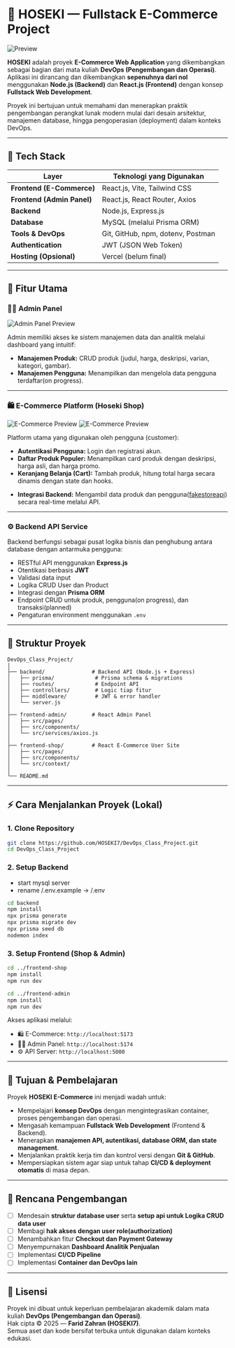 # 🛒 HOSEKI — Fullstack E-Commerce Project

![Preview](./assets/Homepage.png)

**HOSEKI** adalah proyek **E-Commerce Web Application** yang dikembangkan sebagai bagian dari mata kuliah **DevOps (Pengembangan dan Operasi)**.  
Aplikasi ini dirancang dan dikembangkan **sepenuhnya dari nol** menggunakan **Node.js (Backend)** dan **React.js (Frontend)** dengan konsep **Fullstack Web Development**.

Proyek ini bertujuan untuk memahami dan menerapkan praktik pengembangan perangkat lunak modern mulai dari desain arsitektur, manajemen database, hingga pengoperasian (deployment) dalam konteks DevOps.

---

## 🚀 Tech Stack

| Layer                      | Teknologi yang Digunakan          |
| -------------------------- | --------------------------------- |
| **Frontend (E-Commerce)**  | React.js, Vite, Tailwind CSS      |
| **Frontend (Admin Panel)** | React.js, React Router, Axios     |
| **Backend**                | Node.js, Express.js               |
| **Database**               | MySQL (melalui Prisma ORM)        |
| **Tools & DevOps**         | Git, GitHub, npm, dotenv, Postman |
| **Authentication**         | JWT (JSON Web Token)              |
| **Hosting (Opsional)**     | Vercel (belum final)              |

---

## 🧩 Fitur Utama

### 🧑‍💻 **Admin Panel**

![Admin Panel Preview](./assets/Admin.png)

Admin memiliki akses ke sistem manajemen data dan analitik melalui dashboard yang intuitif:

- **Manajemen Produk:** CRUD produk (judul, harga, deskripsi, varian, kategori, gambar).
- **Manajemen Pengguna:** Menampilkan dan mengelola data pengguna terdaftar(on progress).
  <!-- - **Manajemen Transaksi & Laporan:** Melihat riwayat transaksi dan data penjualan. -->
  <!-- - **Dark/Light Mode:** Tampilan fleksibel dan modern. -->

---

### 🛍️ **E-Commerce Platform (Hoseki Shop)**

![E-Commerce Preview](./assets/Login.png)
![E-Commerce Preview](./assets/Products.png)

Platform utama yang digunakan oleh pengguna (customer):

- **Autentikasi Pengguna:** Login dan registrasi akun.
- **Daftar Produk Populer:** Menampilkan card produk dengan deskripsi, harga asli, dan harga promo.
- **Keranjang Belanja (Cart):** Tambah produk, hitung total harga secara dinamis dengan state dan hooks.
<!-- - **Antarmuka Responsif:** Desain bersih dan mudah digunakan di desktop maupun mobile. -->
- **Integrasi Backend:** Mengambil data produk dan pengguna([fakestoreapi](https://fakestoreapi.com/users)) secara real-time melalui API.

---

### ⚙️ **Backend API Service**

Backend berfungsi sebagai pusat logika bisnis dan penghubung antara database dengan antarmuka pengguna:

- RESTful API menggunakan **Express.js**
- Otentikasi berbasis **JWT**
- Validasi data input
- Logika CRUD User dan Product
- Integrasi dengan **Prisma ORM**
- Endpoint CRUD untuk produk, pengguna(on progress), dan transaksi(planned)
- Pengaturan environment menggunakan `.env`

---

## 📂 Struktur Proyek

```
DevOps_Class_Project/
│
├── backend/               # Backend API (Node.js + Express)
│   ├── prisma/             # Prisma schema & migrations
│   ├── routes/             # Endpoint API
│   ├── controllers/        # Logic tiap fitur
│   ├── middleware/         # JWT & error handler
│   └── server.js
│
├── frontend-admin/        # React Admin Panel
│   ├── src/pages/
│   ├── src/components/
│   └── src/services/axios.js
│
├── frontend-shop/         # React E-Commerce User Site
│   ├── src/pages/
│   ├── src/components/
│   └── src/context/
│
└── README.md
```

---

## ⚡ Cara Menjalankan Proyek (Lokal)

### 1. Clone Repository

```bash
git clone https://github.com/HOSEKI7/DevOps_Class_Project.git
cd DevOps_Class_Project
```

### 2. Setup Backend

- start mysql server
- rename /.env.example -> /.env

```bash
cd backend
npm install
npx prisma generate
npx prisma migrate dev
npx prisma seed db
nodemon index
```

### 3. Setup Frontend (Shop & Admin)

```bash
cd ../frontend-shop
npm install
npm run dev

cd ../frontend-admin
npm install
npm run dev
```

Akses aplikasi melalui:

- 🛍️ E-Commerce: `http://localhost:5173`
- 🧑‍💻 Admin Panel: `http://localhost:5174`
- ⚙️ API Server: `http://localhost:5000`

---

## 🧠 Tujuan & Pembelajaran

Proyek **HOSEKI E-Commerce** ini menjadi wadah untuk:

- Mempelajari **konsep DevOps** dengan mengintegrasikan container, proses pengembangan dan operasi.
- Mengasah kemampuan **Fullstack Web Development** (Frontend & Backend).
- Menerapkan **manajemen API, autentikasi, database ORM, dan state management**.
- Menjalankan praktik kerja tim dan kontrol versi dengan **Git & GitHub**.
- Mempersiapkan sistem agar siap untuk tahap **CI/CD & deployment otomatis** di masa depan.

---

## 🔮 Rencana Pengembangan

- [ ] Mendesain **struktur database user** serta **setup api untuk Logika CRUD data user**
- [ ] Membagi **hak akses dengan user role(authorization)**
- [ ] Menambahkan fitur **Checkout dan Payment Gateway**
- [ ] Menyempurnakan **Dashboard Analitik Penjualan**
- [ ] Implementasi **CI/CD Pipeline**
- [ ] Implementasi **Container dan DevOps lain**
  <!-- - [ ] Deployment di platform cloud (Render/Vercel/Railway) -->
  <!-- - [ ] Penambahan **Testing (Jest / Vitest)** -->

<!-- ---

## 📸 Preview Screenshots

| Login Page                   | Shop Page                  | Admin Panel                  |
| ---------------------------- | -------------------------- | ---------------------------- |
| ![Login](./assets/login.png) | ![Shop](./assets/shop.png) | ![Admin](./assets/admin.png) | -->

---

## 🧾 Lisensi

Proyek ini dibuat untuk keperluan pembelajaran akademik dalam mata kuliah **DevOps (Pengembangan dan Operasi)**.  
Hak cipta © 2025 — **Farid Zahran (HOSEKI7)**.  
Semua aset dan kode bersifat terbuka untuk digunakan dalam konteks edukasi.
